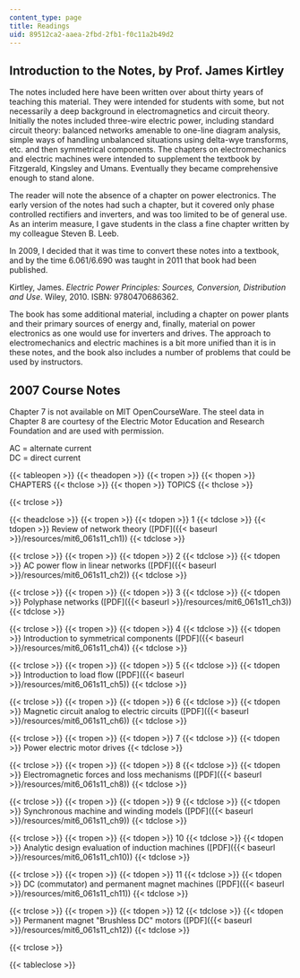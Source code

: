 ```yaml
---
content_type: page
title: Readings
uid: 89512ca2-aaea-2fbd-2fb1-f0c11a2b49d2
---
```


Introduction to the Notes, by Prof. James Kirtley
-------------------------------------------------

The notes included here have been written over about thirty years of teaching this material. They were intended for students with some, but not necessarily a deep background in electromagnetics and circuit theory. Initially the notes included three-wire electric power, including standard circuit theory: balanced networks amenable to one-line diagram analysis, simple ways of handling unbalanced situations using delta-wye transforms, etc. and then symmetrical components. The chapters on electromechanics and electric machines were intended to supplement the textbook by Fitzgerald, Kingsley and Umans. Eventually they became comprehensive enough to stand alone.

The reader will note the absence of a chapter on power electronics. The early version of the notes had such a chapter, but it covered only phase controlled rectifiers and inverters, and was too limited to be of general use. As an interim measure, I gave students in the class a fine chapter written by my colleague Steven B. Leeb.

In 2009, I decided that it was time to convert these notes into a textbook, and by the time 6.061/6.690 was taught in 2011 that book had been published.

Kirtley, James. _Electric Power Principles: Sources, Conversion, Distribution and Use_. Wiley, 2010. ISBN: 9780470686362.

The book has some additional material, including a chapter on power plants and their primary sources of energy and, finally, material on power electronics as one would use for inverters and drives. The approach to electromechanics and electric machines is a bit more unified than it is in these notes, and the book also includes a number of problems that could be used by instructors.

2007 Course Notes
-----------------

Chapter 7 is not available on MIT OpenCourseWare. The steel data in Chapter 8 are courtesy of the Electric Motor Education and Research Foundation and are used with permission.

AC = alternate current  
DC = direct current

{{< tableopen >}}
{{< theadopen >}}
{{< tropen >}}
{{< thopen >}}
CHAPTERS
{{< thclose >}}
{{< thopen >}}
TOPICS
{{< thclose >}}

{{< trclose >}}

{{< theadclose >}}
{{< tropen >}}
{{< tdopen >}}
1
{{< tdclose >}}
{{< tdopen >}}
Review of network theory ([PDF]({{< baseurl >}}/resources/mit6_061s11_ch1))
{{< tdclose >}}

{{< trclose >}}
{{< tropen >}}
{{< tdopen >}}
2
{{< tdclose >}}
{{< tdopen >}}
AC power flow in linear networks ([PDF]({{< baseurl >}}/resources/mit6_061s11_ch2))
{{< tdclose >}}

{{< trclose >}}
{{< tropen >}}
{{< tdopen >}}
3
{{< tdclose >}}
{{< tdopen >}}
Polyphase networks ([PDF]({{< baseurl >}}/resources/mit6_061s11_ch3))
{{< tdclose >}}

{{< trclose >}}
{{< tropen >}}
{{< tdopen >}}
4
{{< tdclose >}}
{{< tdopen >}}
Introduction to symmetrical components ([PDF]({{< baseurl >}}/resources/mit6_061s11_ch4))
{{< tdclose >}}

{{< trclose >}}
{{< tropen >}}
{{< tdopen >}}
5
{{< tdclose >}}
{{< tdopen >}}
Introduction to load flow ([PDF]({{< baseurl >}}/resources/mit6_061s11_ch5))
{{< tdclose >}}

{{< trclose >}}
{{< tropen >}}
{{< tdopen >}}
6
{{< tdclose >}}
{{< tdopen >}}
Magnetic circuit analog to electric circuits ([PDF]({{< baseurl >}}/resources/mit6_061s11_ch6))
{{< tdclose >}}

{{< trclose >}}
{{< tropen >}}
{{< tdopen >}}
7
{{< tdclose >}}
{{< tdopen >}}
Power electric motor drives
{{< tdclose >}}

{{< trclose >}}
{{< tropen >}}
{{< tdopen >}}
8
{{< tdclose >}}
{{< tdopen >}}
Electromagnetic forces and loss mechanisms ([PDF]({{< baseurl >}}/resources/mit6_061s11_ch8))
{{< tdclose >}}

{{< trclose >}}
{{< tropen >}}
{{< tdopen >}}
9
{{< tdclose >}}
{{< tdopen >}}
Synchronous machine and winding models ([PDF]({{< baseurl >}}/resources/mit6_061s11_ch9))
{{< tdclose >}}

{{< trclose >}}
{{< tropen >}}
{{< tdopen >}}
10
{{< tdclose >}}
{{< tdopen >}}
Analytic design evaluation of induction machines ([PDF]({{< baseurl >}}/resources/mit6_061s11_ch10))
{{< tdclose >}}

{{< trclose >}}
{{< tropen >}}
{{< tdopen >}}
11
{{< tdclose >}}
{{< tdopen >}}
DC (commutator) and permanent magnet machines ([PDF]({{< baseurl >}}/resources/mit6_061s11_ch11))
{{< tdclose >}}

{{< trclose >}}
{{< tropen >}}
{{< tdopen >}}
12
{{< tdclose >}}
{{< tdopen >}}
Permanent magnet "Brushless DC" motors ([PDF]({{< baseurl >}}/resources/mit6_061s11_ch12))
{{< tdclose >}}

{{< trclose >}}

{{< tableclose >}}